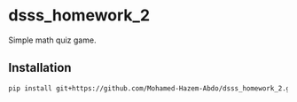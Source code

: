 # dsss_homework_2
Simple math quiz game.


## Installation

```bash
pip install git+https://github.com/Mohamed-Hazem-Abdo/dsss_homework_2.git
